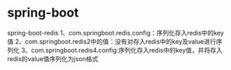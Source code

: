 # spring-boot
spring-boot-redis
1、com.springboot.redis.config：序列化存入redis中的key值
2、com.springboot.redis2中的值：没有对存入redis中的key及value进行序列化
3、com.springboot.redis4.config:序列化存入redis中的key值，并将存入redis的value值序列化为json格式
